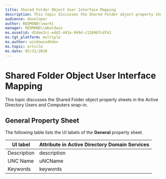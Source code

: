 ```yaml
---
title: Shared Folder Object User Interface Mapping
description: This topic discusses the Shared Folder object property sheets in the Active Directory Users and Computers snap-in.
audience: developer
author: REDMOND\\markl
manager: REDMOND\\mbaldwin
ms.assetid: d1dee2cc-edd2-443a-949d-c12696fcdf41
ms.tgt_platform: multiple
ms.author: windowssdkdev
ms.topic: article
ms.date: 05/31/2018
---
```


# Shared Folder Object User Interface Mapping

This topic discusses the Shared Folder object property sheets in the Active Directory Users and Computers snap-in.

## General Property Sheet

The following table lists the UI labels of the **General** property sheet.



| UI label    | Attribute in Active Directory Domain Services |
|-------------|-----------------------------------------------|
| Description | description                                   |
| UNC Name    | uNCName                                       |
| Keywords    | keywords                                      |



 

 

 




